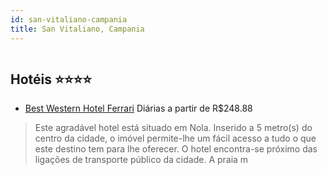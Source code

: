 ```yaml
---
id: san-vitaliano-campania
title: San Vitaliano, Campania
---
```


<center><img src="http://photos.hotelbeds.com/giata/20/201396/201396a_hb_a_010.jpg" alt="" /></center>


## Hotéis ⭐️⭐️⭐️⭐️

-    [Best Western Hotel Ferrari](https://www.hurb.com/aud/https://www.hurb.com/hoteis/san-vitaliano/best-western-hotel-ferrari-JNP-JP080345?cmp=18055) Diárias a partir de R$248.88
   > Este agradável hotel está situado em Nola. Inserido a 5 metro(s) do centro da cidade, o imóvel permite-lhe um fácil acesso a tudo o que este destino tem para lhe oferecer. O hotel encontra-se próximo das ligações de transporte público da cidade. A praia m
